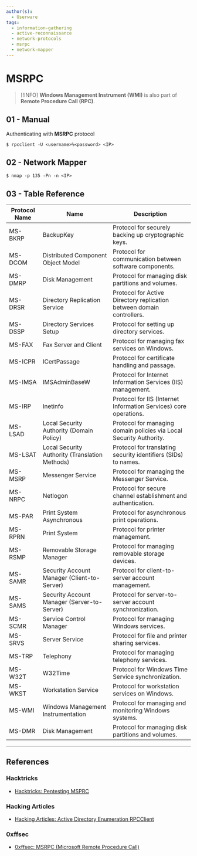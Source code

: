 ```yaml
---
author(s):
  - Userware
tags:
  - information-gathering
  - active-reconnaissance
  - network-protocols
  - msrpc
  - network-mapper
---
```

# MSRPC

> [!INFO]
> **Windows Management Instrument (WMI)** is also part of **Remote Procedure Call (RPC)**.

## 01 - Manual

Authenticating with **MSRPC** protocol

```
$ rpcclient -U <username>%<password> <IP>
```

## 02 - Network Mapper

```
$ nmap -p 135 -Pn -n <IP>
```

## 03 - Table Reference

| Protocol Name | Name                                   | Description                                                         |
|---------------|----------------------------------------|---------------------------------------------------------------------|
| MS-BKRP       | BackupKey                             | Protocol for securely backing up cryptographic keys.               |
| MS-DCOM       | Distributed Component Object Model    | Protocol for communication between software components.            |
| MS-DMRP       | Disk Management                       | Protocol for managing disk partitions and volumes.                 |
| MS-DRSR       | Directory Replication Service         | Protocol for Active Directory replication between domain controllers. |
| MS-DSSP       | Directory Services Setup              | Protocol for setting up directory services.                        |
| MS-FAX        | Fax Server and Client                 | Protocol for managing fax services on Windows.                     |
| MS-ICPR       | ICertPassage                          | Protocol for certificate handling and passage.                     |
| MS-IMSA       | IMSAdminBaseW                         | Protocol for Internet Information Services (IIS) management.       |
| MS-IRP        | Inetinfo                              | Protocol for IIS (Internet Information Services) core operations.  |
| MS-LSAD       | Local Security Authority (Domain Policy) | Protocol for managing domain policies via Local Security Authority. |
| MS-LSAT       | Local Security Authority (Translation Methods) | Protocol for translating security identifiers (SIDs) to names.    |
| MS-MSRP       | Messenger Service                     | Protocol for managing the Messenger Service.                       |
| MS-NRPC       | Netlogon                              | Protocol for secure channel establishment and authentication.      |
| MS-PAR        | Print System Asynchronous             | Protocol for asynchronous print operations.                        |
| MS-RPRN       | Print System                          | Protocol for printer management.                                   |
| MS-RSMP       | Removable Storage Manager             | Protocol for managing removable storage devices.                   |
| MS-SAMR       | Security Account Manager (Client-to-Server) | Protocol for client-to-server account management.               |
| MS-SAMS       | Security Account Manager (Server-to-Server) | Protocol for server-to-server account synchronization.           |
| MS-SCMR       | Service Control Manager               | Protocol for managing Windows services.                            |
| MS-SRVS       | Server Service                        | Protocol for file and printer sharing services.                    |
| MS-TRP        | Telephony                             | Protocol for managing telephony services.                          |
| MS-W32T       | W32Time                               | Protocol for Windows Time Service synchronization.                 |
| MS-WKST       | Workstation Service                   | Protocol for workstation services on Windows.                      |
| MS-WMI        | Windows Management Instrumentation    | Protocol for managing and monitoring Windows systems.              |
| MS-DMR        | Disk Management                       | Protocol for managing disk partitions and volumes.                 |

---
## References

### Hacktricks

- [Hacktricks: Pentesting MSPRC](https://book.hacktricks.wiki/en/network-services-pentesting/135-pentesting-msrpc.html)

### Hacking Articles

- [Hacking Articles: Active Directory Enumeration RPCClient](https://www.hackingarticles.in/active-directory-enumeration-rpcclient/)

### 0xffsec

- [0xffsec: MSRPC (Microsoft Remote Procedure Call)](https://0xffsec.com/handbook/services/msrpc/)
